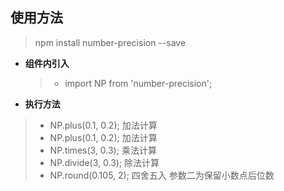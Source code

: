 ## 使用方法

> npm install number-precision --save

- **组件内引入**
  > - import NP from 'number-precision';
- **执行方法**

> - NP.plus(0.1, 0.2); 加法计算
> - NP.plus(0.1, 0.2); 加法计算
> - NP.times(3, 0.3); 乘法计算
> - NP.divide(3, 0.3); 除法计算
> - NP.round(0.105, 2); 四舍五入 参数二为保留小数点后位数
